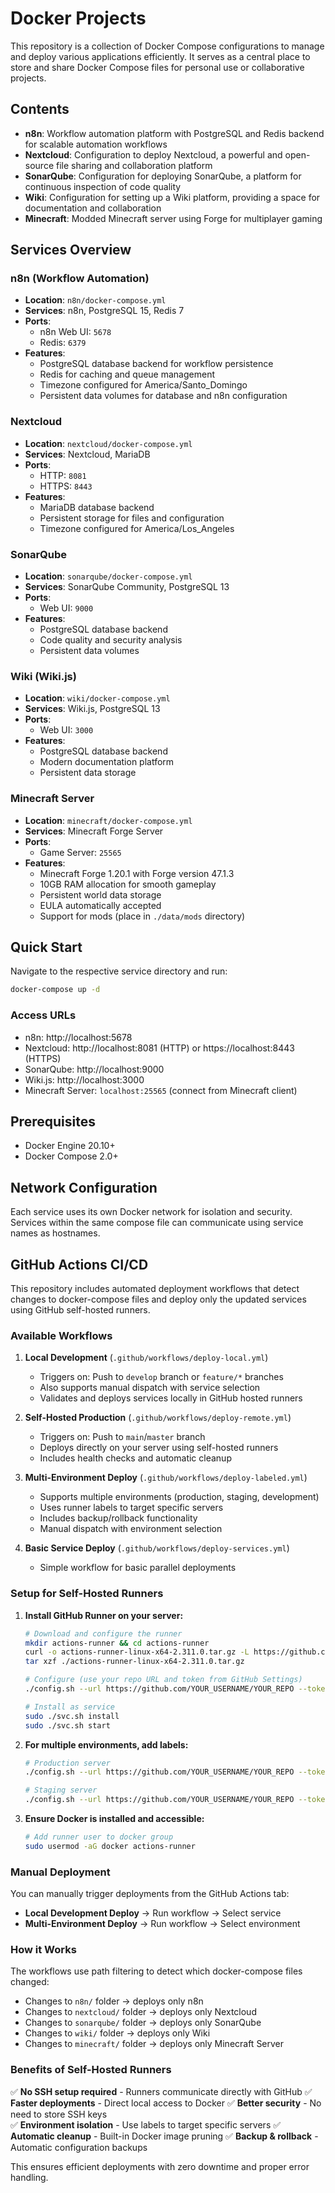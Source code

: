# Docker Projects

This repository is a collection of Docker Compose configurations to manage and deploy various applications efficiently. It serves as a central place to store and share Docker Compose files for personal use or collaborative projects.

## Contents

- **n8n**: Workflow automation platform with PostgreSQL and Redis backend for scalable automation workflows
- **Nextcloud**: Configuration to deploy Nextcloud, a powerful and open-source file sharing and collaboration platform
- **SonarQube**: Configuration for deploying SonarQube, a platform for continuous inspection of code quality
- **Wiki**: Configuration for setting up a Wiki platform, providing a space for documentation and collaboration
- **Minecraft**: Modded Minecraft server using Forge for multiplayer gaming

## Services Overview

### n8n (Workflow Automation)
- **Location**: `n8n/docker-compose.yml`
- **Services**: n8n, PostgreSQL 15, Redis 7
- **Ports**: 
  - n8n Web UI: `5678`
  - Redis: `6379`
- **Features**: 
  - PostgreSQL database backend for workflow persistence
  - Redis for caching and queue management
  - Timezone configured for America/Santo_Domingo
  - Persistent data volumes for database and n8n configuration

### Nextcloud
- **Location**: `nextcloud/docker-compose.yml`
- **Services**: Nextcloud, MariaDB
- **Ports**: 
  - HTTP: `8081`
  - HTTPS: `8443`
- **Features**:
  - MariaDB database backend
  - Persistent storage for files and configuration
  - Timezone configured for America/Los_Angeles

### SonarQube
- **Location**: `sonarqube/docker-compose.yml`
- **Services**: SonarQube Community, PostgreSQL 13
- **Ports**: 
  - Web UI: `9000`
- **Features**:
  - PostgreSQL database backend
  - Code quality and security analysis
  - Persistent data volumes

### Wiki (Wiki.js)
- **Location**: `wiki/docker-compose.yml`
- **Services**: Wiki.js, PostgreSQL 13
- **Ports**: 
  - Web UI: `3000`
- **Features**:
  - PostgreSQL database backend
  - Modern documentation platform
  - Persistent data storage

### Minecraft Server
- **Location**: `minecraft/docker-compose.yml`
- **Services**: Minecraft Forge Server
- **Ports**: 
  - Game Server: `25565`
- **Features**:
  - Minecraft Forge 1.20.1 with Forge version 47.1.3
  - 10GB RAM allocation for smooth gameplay
  - Persistent world data storage
  - EULA automatically accepted
  - Support for mods (place in `./data/mods` directory)

## Quick Start

Navigate to the respective service directory and run:
```bash
docker-compose up -d
```

### Access URLs
- n8n: http://localhost:5678
- Nextcloud: http://localhost:8081 (HTTP) or https://localhost:8443 (HTTPS)
- SonarQube: http://localhost:9000
- Wiki.js: http://localhost:3000
- Minecraft Server: `localhost:25565` (connect from Minecraft client)

## Prerequisites

- Docker Engine 20.10+
- Docker Compose 2.0+

## Network Configuration

Each service uses its own Docker network for isolation and security. Services within the same compose file can communicate using service names as hostnames.

## GitHub Actions CI/CD

This repository includes automated deployment workflows that detect changes to docker-compose files and deploy only the updated services using GitHub self-hosted runners.

### Available Workflows

1. **Local Development** (`.github/workflows/deploy-local.yml`)
   - Triggers on: Push to `develop` branch or `feature/*` branches
   - Also supports manual dispatch with service selection
   - Validates and deploys services locally in GitHub hosted runners

2. **Self-Hosted Production** (`.github/workflows/deploy-remote.yml`)
   - Triggers on: Push to `main`/`master` branch
   - Deploys directly on your server using self-hosted runners
   - Includes health checks and automatic cleanup

3. **Multi-Environment Deploy** (`.github/workflows/deploy-labeled.yml`)
   - Supports multiple environments (production, staging, development)
   - Uses runner labels to target specific servers
   - Includes backup/rollback functionality
   - Manual dispatch with environment selection

4. **Basic Service Deploy** (`.github/workflows/deploy-services.yml`)
   - Simple workflow for basic parallel deployments

### Setup for Self-Hosted Runners

1. **Install GitHub Runner on your server:**
   ```bash
   # Download and configure the runner
   mkdir actions-runner && cd actions-runner
   curl -o actions-runner-linux-x64-2.311.0.tar.gz -L https://github.com/actions/runner/releases/download/v2.311.0/actions-runner-linux-x64-2.311.0.tar.gz
   tar xzf ./actions-runner-linux-x64-2.311.0.tar.gz
   
   # Configure (use your repo URL and token from GitHub Settings)
   ./config.sh --url https://github.com/YOUR_USERNAME/YOUR_REPO --token YOUR_TOKEN
   
   # Install as service
   sudo ./svc.sh install
   sudo ./svc.sh start
   ```

2. **For multiple environments, add labels:**
   ```bash
   # Production server
   ./config.sh --url https://github.com/YOUR_USERNAME/YOUR_REPO --token YOUR_TOKEN --labels production
   
   # Staging server  
   ./config.sh --url https://github.com/YOUR_USERNAME/YOUR_REPO --token YOUR_TOKEN --labels staging
   ```

3. **Ensure Docker is installed and accessible:**
   ```bash
   # Add runner user to docker group
   sudo usermod -aG docker actions-runner
   ```

### Manual Deployment

You can manually trigger deployments from the GitHub Actions tab:
- **Local Development Deploy** → Run workflow → Select service
- **Multi-Environment Deploy** → Run workflow → Select environment

### How it Works

The workflows use path filtering to detect which docker-compose files changed:
- Changes to `n8n/` folder → deploys only n8n
- Changes to `nextcloud/` folder → deploys only Nextcloud  
- Changes to `sonarqube/` folder → deploys only SonarQube
- Changes to `wiki/` folder → deploys only Wiki
- Changes to `minecraft/` folder → deploys only Minecraft Server

### Benefits of Self-Hosted Runners

✅ **No SSH setup required** - Runners communicate directly with GitHub
✅ **Faster deployments** - Direct local access to Docker
✅ **Better security** - No need to store SSH keys  
✅ **Environment isolation** - Use labels to target specific servers
✅ **Automatic cleanup** - Built-in Docker image pruning
✅ **Backup & rollback** - Automatic configuration backups

This ensures efficient deployments with zero downtime and proper error handling.
